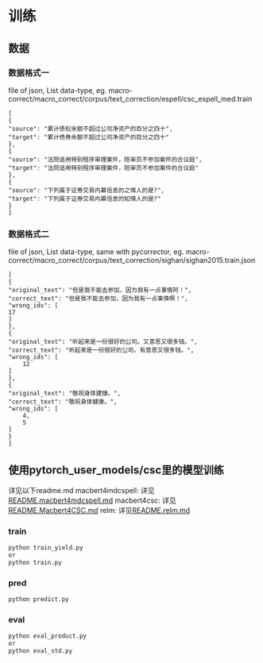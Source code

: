 # 训练
## 数据
### 数据格式一
file of json, List<dict> data-type, eg. macro-correct/macro_correct/corpus/text_correction/espell/csc_espell_med.train
```
[
{
"source": "累计债权余额不超过公司净资产的百分之四十",
"target": "累计债券余额不超过公司净资产的百分之四十"
},
{
"source": "法院适用特别程序审理案件，陪审员不参加案件的合议庭",
"target": "法院适用特别程序审理案件，陪审员不参加案件的合议庭"
},
{
"source": "下列属于证券交易内幕信息的之情人的是?",
"target": "下列属于证券交易内幕信息的知情人的是?"
}
]
```
### 数据格式二
file of json, List<dict> data-type, same with pycorrector, eg. macro-correct/macro_correct/corpus/text_correction/sighan/sighan2015.train.json
```
[
{
"original_text": "但是我不能去参加，因为我有一点事情阿！",
"correct_text": "但是我不能去参加，因为我有一点事情啊！",
"wrong_ids": [
17
]
},
{
"original_text": "听起来是一份很好的公司。又意思又很多钱。",
"correct_text": "听起来是一份很好的公司。有意思又很多钱。",
"wrong_ids": [
    12
]
},
{
"original_text": "敬祝身体建慷。",
"correct_text": "敬祝身体健康。",
"wrong_ids": [
    4,
    5
]
}
]
```


## 使用pytorch_user_models/csc里的模型训练
详见以下readme.md
macbert4mdcspell: 详见[README.macbert4mdcspell.md](https://github.com/yongzhuo/macro-correct/blob/master/macro_correct/pytorch_user_models/csc/macbert4mdcspell/README.macbert4mdcspell.md)
macbert4csc: 详见[README.Macbert4CSC.md](https://github.com/yongzhuo/macro-correct/blob/master/macro_correct/pytorch_user_models/csc/macbert4csc/README.Macbert4CSC.md)
relm: 详见[README.relm.md](https://github.com/yongzhuo/macro-correct/blob/master/macro_correct/pytorch_user_models/csc/relm/README.relm.md)


### train
```bash
python train_yield.py
or
python train.py
```
### pred
```bash
python predict.py
```

### eval
```bash
python eval_product.py
or
python eval_std.py
```
